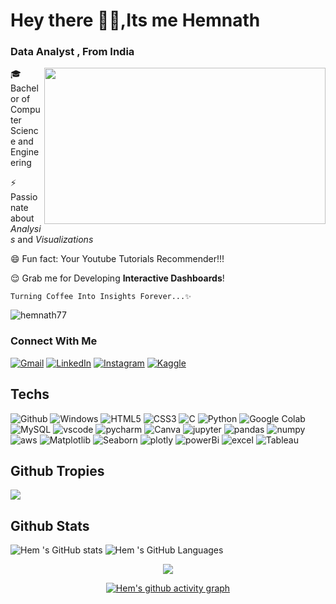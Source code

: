 <h1> Hey there 👋🏻,Its me Hemnath </h1>
 <h3> Data Analyst , From India</h3>

<img align=right width = "450" height ="250" src="https://user-images.githubusercontent.com/75851313/151668395-5591532b-28da-46a6-9476-7c9694bcb60e.gif"> 

 
🎓 Bachelor of Computer Science and Engineering

⚡ Passionate about *Analysis* and *Visualizations*

😄 Fun fact: Your Youtube Tutorials Recommender!!!

😌 Grab me for Developing **Interactive Dashboards**!


    Turning Coffee Into Insights Forever...✨


<p align="left"> <img src="https://komarev.com/ghpvc/?username=hemnath77&label=%20views&color=blueviolet&style=for-the-badge" alt="hemnath77" /> </p>


<h3>Connect With Me</h3>

 <a href="mailto:hemnath089@gmail.com"><img alt="Gmail" src="https://img.shields.io/badge/Gmail-D14836?style=for-the-badge&logo=gmail&logoColor=white" /></a>
  <a href="https://www.linkedin.com/in/hemnath7"><img alt="LinkedIn" src="https://img.shields.io/badge/linkedin-%230077B5.svg?style=for-the-badge&logo=linkedin&logoColor=white" /></a>
  <a href="https://instagram.com/hem_bulk_77"><img alt="Instagram" src="https://img.shields.io/badge/instagram-%23E4405F.svg?style=for-the-badge&logo=Instagram&logoColor=white" /></a>
 <a
href="https://www.kaggle.com/hemnath7"><img alt="Kaggle" src="https://img.shields.io/badge/Kaggle-%23E4405F.svg?style=for-the-badge&logo=Kaggle &logoColor=white" /></a>





<h2 align="left">Techs</h2>

 ![Github](https://img.shields.io/badge/Github-%234285F4.svg?style=for-the-badge&logo=Github&logoColor=white)  ![Windows](https://img.shields.io/badge/Windows-%234285F4.svg?style=for-the-badge&logo=Windows&logoColor=white)  ![HTML5](https://img.shields.io/badge/html5-%23E34F26.svg?style=for-the-badge&logo=html5&logoColor=white) ![CSS3](https://img.shields.io/badge/css3-%231572B6.svg?style=for-the-badge&logo=css3&logoColor=white) ![C](https://img.shields.io/badge/c-%2300599C.svg?style=for-the-badge&logo=c&logoColor=white) ![Python](https://img.shields.io/badge/python-3670A0?style=for-the-badge&logo=python&logoColor=ffdd54) ![Google Colab](https://img.shields.io/badge/GoogleColab-%234285F4.svg?style=for-the-badge&logo=google-colab&logoColor=white)  ![MySQL](https://img.shields.io/badge/mysql-4479A1.svg?style=for-the-badge&logo=mysql&logoColor=white) ![vscode](https://img.shields.io/badge/vscode-%234285F4.svg?style=for-the-badge&logo=vscode&logoColor=white) 
 ![pycharm](https://img.shields.io/badge/pycharm-%234285F4.svg?style=for-the-badge&logo=pycharm&logoColor=white) 
![Canva](https://img.shields.io/badge/Canva-%2300C4CC.svg?style=for-the-badge&logo=Canva&logoColor=white) 
 ![jupyter](https://img.shields.io/badge/jupyter-%234285F4.svg?style=for-the-badge&logo=jupyter&logoColor=white)  ![pandas](https://img.shields.io/badge/Pandas-%234285F4.svg?style=for-the-badge&logo=Pandas&logoColor=white)  ![numpy](https://img.shields.io/badge/numpy-%234285F4.svg?style=for-the-badge&logo=numpy&logoColor=white)  ![aws](https://img.shields.io/badge/aws-%234285F4.svg?style=for-the-badge&logo=aws&logoColor=white) 
  ![Matplotlib](https://img.shields.io/badge/Matplotlib-%234285F4.svg?style=for-the-badge&logo=Matplotlib&logoColor=white)  ![Seaborn](https://img.shields.io/badge/Seaborn-%234285F4.svg?style=for-the-badge&logo=Seaborn&logoColor=white)  ![plotly](https://img.shields.io/badge/plotly-%234285F4.svg?style=for-the-badge&logo=plotly&logoColor=white) 
  ![powerBi](https://img.shields.io/badge/PowerBi-%234285F4.svg?style=for-the-badge&logo=MicrosoftPowerBi&logoColor=white)  ![excel](https://img.shields.io/badge/Excel-%234285F4.svg?style=for-the-badge&logo=excel&logoColor=white)   ![Tableau](https://img.shields.io/badge/Tableau-%234285F4.svg?style=for-the-badge&logo=Tableau&logoColor=white) 




## Github Tropies
![](https://github-profile-trophy.vercel.app/?username=hemnath77&theme=radical&no-frame=false&no-bg=false&margin-w=4)



## Github Stats

![Hem 's GitHub stats](https://github-readme-stats.vercel.app/api?username=hemnath77&theme=dark&show_icons=true&&hide=issues,contribs)   ![Hem 's GitHub Languages](https://github-readme-stats.vercel.app/api/top-langs/?username=hemnath77&layout=compact)



<div align="center">
  <p><img align="center" src="https://github-readme-streak-stats.herokuapp.com/?user=hemnath77&theme=dark" /></p>



 
[![Hem's github activity graph](https://github-readme-activity-graph.vercel.app/graph?username=hemnath77&bg_color=000000&color=ffffff&line=51f565&point=ffffff&area=true&hide_border=true)](https://github.com/ashutosh00710/github-readme-activity-graph)



